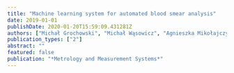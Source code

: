 ```yaml
---
title: "Machine learning system for automated blood smear analysis"
date: 2019-01-01
publishDate: 2020-01-20T15:59:09.431281Z
authors: ["Michał Grochowski", "Michał Wąsowicz", "Agnieszka Mikołajczyk", "Mateusz Ficek", "Marek Kulka", "Maciej Wróbel", "Małgorzata Jędrzejewska-Szczerska"]
publication_types: ["2"]
abstract: ""
featured: false
publication: "*Metrology and Measurement Systems*"
---
```


